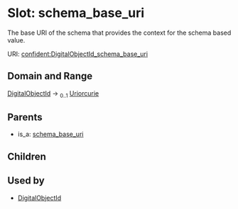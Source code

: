 
# Slot: schema_base_uri


The base URI of the schema that provides the context for the schema based value.

URI: [confident:DigitalObjectId_schema_base_uri](https://raw.githubusercontent.com/TIBHannover/ConfIDent_schema/main/src/linkml/confident_schema.yaml#DigitalObjectId_schema_base_uri)


## Domain and Range

[DigitalObjectId](DigitalObjectId.md) &#8594;  <sub>0..1</sub> [Uriorcurie](types/Uriorcurie.md)

## Parents

 *  is_a: [schema_base_uri](schema_base_uri.md)

## Children


## Used by

 * [DigitalObjectId](DigitalObjectId.md)
